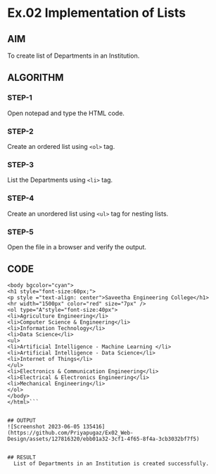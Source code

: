 # Ex.02 Implementation of Lists
## AIM
  To create list of Departments in an Institution.

## ALGORITHM
### STEP-1
  Open notepad and type the HTML code.

### STEP-2
  Create an ordered list using ```<ol>``` tag.

### STEP-3
  List the Departments using ```<li>``` tag.

### STEP-4
  Create an unordered list using ```<ul>``` tag for nesting lists.

### STEP-5
  Open the file in a browser and verify the output.
  
## CODE
```<html>
<body bgcolor="cyan">
<h1 style="font-size:60px;">
<p style ="text-align: center">Saveetha Engineering College</h1>
<hr width="1500px" color="red" size="7px" />
<ol type="A"style="font-size:40px">
<li>Agriculture Engineering</li>
<li>Computer Science & Engineering</li>
<li>Information Technology</li>
<li>Data Science</li>    
<ul>
<li>Artificial Intelligence - Machine Learning </li>
<li>Artificial Intelligence - Data Science</li>
<li>Internet of Things</li>
</ul>
<li>Electronics & Communication Engineering</li>
<li>Electrical & Electronics Engineering</li>
<li>Mechanical Engineering</li>
</ol>
</body>
</html>```


## OUTPUT
![Screenshot 2023-06-05 135416](https://github.com/Priyapugaz/Ex02_Web-Design/assets/127816320/ebb01a32-3cf1-4f65-8f4a-3cb3032bf7f5)


## RESULT
  List of Departments in an Institution is created successfully.
